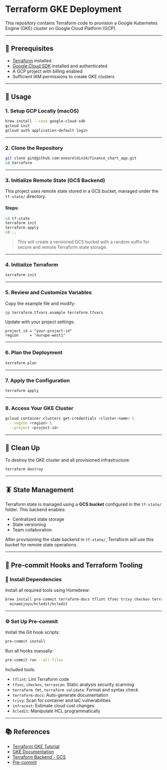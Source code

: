 # Terraform GKE Deployment

This repository contains Terraform code to provision a Google Kubernetes Engine (GKE) cluster on Google Cloud Platform (GCP).

---

## 📌 Prerequisites

* [Terraform](https://developer.hashicorp.com/terraform/downloads) installed
* [Google Cloud SDK](https://cloud.google.com/sdk/docs/install) installed and authenticated
* A GCP project with billing enabled
* Sufficient IAM permissions to create GKE clusters

---

## 🚀 Usage

### 1. Setup GCP Locally (macOS)

```sh
brew install --cask google-cloud-sdk
gcloud init
gcloud auth application-default login
```

---

### 2. Clone the Repository

```sh
git clone git@github.com:onoureldin14/finance_chart_app.git
cd terraform
```

---

### 3. Initialize Remote State (GCS Backend)

This project uses remote state stored in a GCS bucket, managed under the `tf-state/` directory.

#### Steps:

```sh
cd tf-state
terraform init
terraform apply
cd ..
```

> This will create a versioned GCS bucket with a random suffix for secure and remote Terraform state storage.

---

### 4. Initialize Terraform

```sh
terraform init
```

---

### 5. Review and Customize Variables

Copy the example file and modify:

```sh
cp terraform.tfvars.example terraform.tfvars
```

Update with your project settings:

```hcl
project_id = "your-project-id"
region     = "europe-west1"
```

---

### 6. Plan the Deployment

```sh
terraform plan
```

---

### 7. Apply the Configuration

```sh
terraform apply
```

---

### 8. Access Your GKE Cluster

```sh
gcloud container clusters get-credentials <cluster-name> \
  --region <region> \
  --project <project-id>
```

---

## 🪼 Clean Up

To destroy the GKE cluster and all provisioned infrastructure:

```sh
terraform destroy
```

---

## 🪳 State Management

Terraform state is managed using a **GCS bucket** configured in the `tf-state/` folder.
This backend enables:

* Centralized state storage
* State versioning
* Team collaboration

After provisioning the state backend in `tf-state/`, Terraform will use this bucket for remote state operations.

---

## 📆 Pre-commit Hooks and Terraform Tooling

### 📅 Install Dependencies

Install all required tools using Homebrew:

```sh
brew install pre-commit terraform-docs tflint tfsec trivy checkov terrascan infracost tfupdate jq \
  minamijoyo/hcledit/hcledit
```

---

### ⚙️ Set Up Pre-commit

Install the Git hook scripts:

```sh
pre-commit install
```

Run all hooks manually:

```sh
pre-commit run --all-files
```

Included tools:

* `tflint`: Lint Terraform code
* `tfsec`, `checkov`, `terrascan`: Static analysis security scanning
* `terraform fmt`, `terraform validate`: Format and syntax check
* `terraform-docs`: Auto-generate documentation
* `trivy`: Scan for container and IaC vulnerabilities
* `infracost`: Estimate cloud cost changes
* `hcledit`: Manipulate HCL programmatically

---

## 📚 References

* [Terraform GKE Tutorial](https://developer.hashicorp.com/terraform/tutorials/kubernetes/gke)
* [GKE Documentation](https://cloud.google.com/kubernetes-engine/docs)
* [Terraform Backend - GCS](https://developer.hashicorp.com/terraform/language/settings/backends/gcs)
* [Pre-commit](https://pre-commit.com/)
